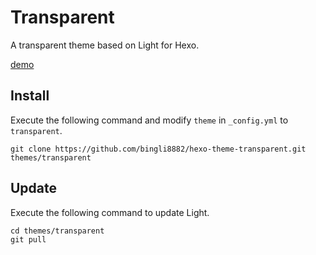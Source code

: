 # Transparent

A transparent theme based on Light for Hexo.

[demo]


## Install

Execute the following command and modify `theme` in `_config.yml` to `transparent`.

```
git clone https://github.com/bingli8882/hexo-theme-transparent.git themes/transparent
```

## Update

Execute the following command to update Light.

```
cd themes/transparent
git pull
```

[demo]: http://binglispace.com
